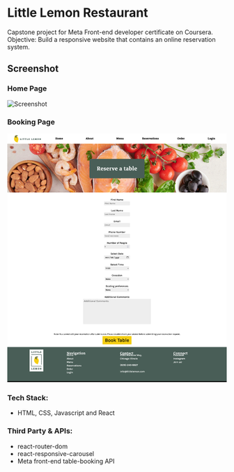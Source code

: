 # Little Lemon Restaurant

Capstone project for Meta Front-end developer certificate on Coursera.
Objective: Build a responsive website that contains an online reservation system.

## Screenshot

### Home Page

![Screenshot](./home-page.png)

### Booking Page

![Screenshot](./reservation.png)

### Tech Stack:

- HTML, CSS, Javascript and React

### Third Party & APIs:

- react-router-dom
- react-responsive-carousel
- Meta front-end table-booking API


